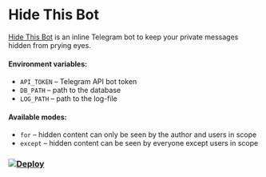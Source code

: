 # Hide This Bot
[Hide This Bot](https://t.me/hidethisbot) is an inline Telegram bot to keep your private messages hidden from prying eyes.


#### Environment variables:
- `API_TOKEN` – Telegram API bot token
- `DB_PATH` – path to the database
- `LOG_PATH` – path to the log-file


#### Available modes:
- `for` – hidden content can only be seen by the author and users in scope
- `except` – hidden content can be seen by everyone except users in scope


### [![Deploy](https://www.herokucdn.com/deploy/button.svg)](https://heroku.com/deploy?template=https://github.com/undrcrxwn/hidethisbot)
